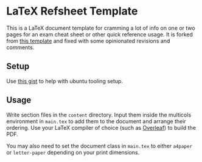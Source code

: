 # LaTeX Refsheet Template

This is a LaTeX document template for cramming a lot of info on one or two pages for an exam cheat sheet or other quick reference usage. It is forked from [this template](https://github.com/kenfehling/latex-cheatsheet) and fixed with some opinionated revisions and comments.

## Setup

Use [this gist](https://gist.github.com/rain1024/98dd5e2c6c8c28f9ea9d) to help with ubuntu tooling setup.

## Usage
Write section files in the `content` directory. Input them inside the multicols environment in `main.tex` to add them to the document and arrange their ordering. Use your LaTeX compiler of choice (such as [Overleaf](https://www.overleaf.com)) to build the PDF.

You may also need to set the document class in `main.tex` to either `a4paper` or `letter-paper` depending on your print dimensions.


